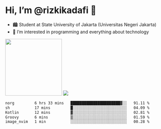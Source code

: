 # Hi, I’m @rizkikadafi 👋
- 🏙 Student at State University of Jakarta (Universitas Negeri Jakarta)
- 👀 I’m interested in programming and everything about technology
<img height="180em" src="https://github-readme-stats.vercel.app/api?username=rizkikadafi&show_icons=true&hide_border=true&&count_private=true&include_all_commits=true" />
<img src="https://github-readme-stats.vercel.app/api/top-langs/?username=rizkikadafi&show_icons=true&hide_border=true&&count_private=true&include_all_commits=true" />

<!--START_SECTION:waka-->

```txt
norg         6 hrs 33 mins   ██████████████████████▓░░   91.11 %
sh           17 mins         █░░░░░░░░░░░░░░░░░░░░░░░░   04.09 %
Kotlin       12 mins         ▓░░░░░░░░░░░░░░░░░░░░░░░░   02.81 %
Groovy       6 mins          ▒░░░░░░░░░░░░░░░░░░░░░░░░   01.59 %
image_nvim   1 min           ░░░░░░░░░░░░░░░░░░░░░░░░░   00.28 %
```

<!--END_SECTION:waka-->

<!---
rizkikadafi/rizkikadafi is a ✨ special ✨ repository because its `README.md` (this file) appears on your GitHub profile.
You can click the Preview link to take a look at your changes.
--->

